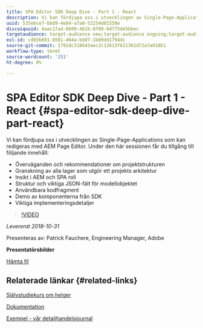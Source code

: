 ```yaml
---
title: SPA Editor SDK Deep Dive - Part 1 - React
description: Vi kan fördjupa oss i utvecklingen av Single-Page-Applications som kan redigeras med AEM Page Editor.
uuid: 535ebce7-bbd9-4e84-a7a8-52254d01550e
discoiquuid: 4aac1fad-0b99-461b-8f09-6d775de5bbec
targetaudience: target-audience new;target-audience ongoing;target-audience upgrader
exl-id: cdb5b891-8501-464a-bdd7-1b89dd17944c
source-git-commit: 1792dc318643aec2c12613f621361d72a7a918b1
workflow-type: tm+mt
source-wordcount: '151'
ht-degree: 0%

---
```


# SPA Editor SDK Deep Dive - Part 1 - React {#spa-editor-sdk-deep-dive-part-react}

Vi kan fördjupa oss i utvecklingen av Single-Page-Applications som kan redigeras med AEM Page Editor. Under den här sessionen får du tillgång till följande innehåll:

* Överväganden och rekommendationer om projektstrukturen
* Granskning av alla lager som utgör ett projekts arkitektur
* Insikt i AEM och SPA roll
* Struktur och viktiga JSON-fält för modellobjektet
* Användbara kodfragment
* Demo av komponenterna från SDK
* Viktiga implementeringsdetaljer

>[!VIDEO](https://video.tv.adobe.com/v/25194/?quality=9)

*Levererat 2018-10-31*

Presenteras av: Patrick Fauchere, Engineering Manager, Adobe

**Presentatörsbilder**

[Hämta fil](assets/aem-gems-spa-editordeepdive-react-10312018.pdf)

## Relaterade länkar {#related-links}

[Självstudiekurs om helger](https://experienceleague.adobe.com/docs/experience-manager-learn/getting-started-wknd-tutorial-develop/overview.html)

[Dokumentation](https://helpx.adobe.com/experience-manager/6-4/sites/developing/using/spa-overview.html)

[Exempel - vår detaljhandelsjournal](https://github.com/adobe/aem-sample-we-retail-journal)

<!--
[Get back to the Overview](https://helpx.adobe.com/experience-manager/kt/eseminars/gems/aem-index.html)
-->
